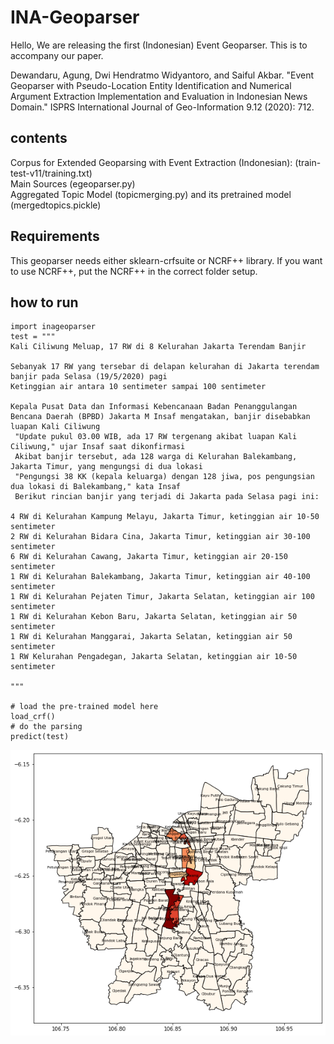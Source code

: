 # INA-Geoparser
Hello,
We are releasing the first (Indonesian) Event Geoparser. This is to accompany our paper.  

Dewandaru, Agung, Dwi Hendratmo Widyantoro, and Saiful Akbar. "Event Geoparser with Pseudo-Location Entity Identification and Numerical Argument Extraction Implementation and Evaluation in Indonesian News Domain." ISPRS International Journal of Geo-Information 9.12 (2020): 712.

## contents
Corpus for Extended Geoparsing with Event Extraction (Indonesian): (train-test-v11/training.txt)  
Main Sources (egeoparser.py)  
Aggregated Topic Model (topicmerging.py) 
and its pretrained model (mergedtopics.pickle)  

## Requirements
This geoparser needs either sklearn-crfsuite or NCRF++ library.
If you want to use NCRF++, put the NCRF++ in the correct folder setup. 

## how to run

```
import inageoparser
test = """
Kali Ciliwung Meluap, 17 RW di 8 Kelurahan Jakarta Terendam Banjir

Sebanyak 17 RW yang tersebar di delapan kelurahan di Jakarta terendam banjir pada Selasa (19/5/2020) pagi
Ketinggian air antara 10 sentimeter sampai 100 sentimeter

Kepala Pusat Data dan Informasi Kebencanaan Badan Penanggulangan Bencana Daerah (BPBD) Jakarta M Insaf mengatakan, banjir disebabkan luapan Kali Ciliwung
 "Update pukul 03.00 WIB, ada 17 RW tergenang akibat luapan Kali Ciliwung," ujar Insaf saat dikonfirmasi
 Akibat banjir tersebut, ada 128 warga di Kelurahan Balekambang, Jakarta Timur, yang mengungsi di dua lokasi
 "Pengungsi 38 KK (kepala keluarga) dengan 128 jiwa, pos pengungsian dua lokasi di Balekambang," kata Insaf
 Berikut rincian banjir yang terjadi di Jakarta pada Selasa pagi ini:

4 RW di Kelurahan Kampung Melayu, Jakarta Timur, ketinggian air 10-50 sentimeter
2 RW di Kelurahan Bidara Cina, Jakarta Timur, ketinggian air 30-100 sentimeter
6 RW di Kelurahan Cawang, Jakarta Timur, ketinggian air 20-150 sentimeter
1 RW di Kelurahan Balekambang, Jakarta Timur, ketinggian air 40-100 sentimeter
1 RW di Kelurahan Pejaten Timur, Jakarta Selatan, ketinggian air 100 sentimeter
1 RW di Kelurahan Kebon Baru, Jakarta Selatan, ketinggian air 50 sentimeter
1 RW di Kelurahan Manggarai, Jakarta Selatan, ketinggian air 50 sentimeter
1 RW Kelurahan Pengadegan, Jakarta Selatan, ketinggian air 10-50 sentimeter

"""

# load the pre-trained model here
load_crf()
# do the parsing
predict(test)

```
![main result](./mainresult/resultmap.png)


